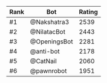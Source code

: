 Rank|Bot|Rating
---|---|---
#1|@Nakshatra3|2539
#2|@NilatacBot|2443
#3|@OpeningsBot|2281
#4|@anti-bot|2178
#5|@CatNail|2060
#6|@pawnrobot|1951
